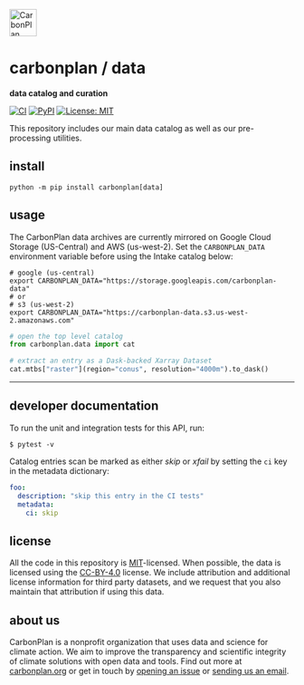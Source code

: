 <p align="left" >
<a href='https://carbonplan.org'>
<picture>
  <source media="(prefers-color-scheme: dark)" srcset="https://carbonplan-assets.s3.amazonaws.com/monogram/light-small.png">
  <img alt="CarbonPlan monogram." height="48" src="https://carbonplan-assets.s3.amazonaws.com/monogram/dark-small.png">
</picture>
</a>
</p>

# carbonplan / data

**data catalog and curation**

[![CI](https://github.com/carbonplan/data/actions/workflows/main.yaml/badge.svg)](https://github.com/carbonplan/data/actions/workflows/main.yaml)
[![PyPI](https://img.shields.io/pypi/v/carbonplan-data)](https://pypi.org/project/carbonplan-data/)
[![License: MIT](https://img.shields.io/badge/License-MIT-blue.svg)](https://opensource.org/licenses/MIT)

This repository includes our main data catalog as well as our pre-processing utilities.

## install

```shell
python -m pip install carbonplan[data]
```

## usage

The CarbonPlan data archives are currently mirrored on Google Cloud Storage (US-Central) and
AWS (us-west-2). Set the `CARBONPLAN_DATA` environment variable before using the
Intake catalog below:

```shell
# google (us-central)
export CARBONPLAN_DATA="https://storage.googleapis.com/carbonplan-data"
# or
# s3 (us-west-2)
export CARBONPLAN_DATA="https://carbonplan-data.s3.us-west-2.amazonaws.com"
```

```python
# open the top level catalog
from carbonplan.data import cat

# extract an entry as a Dask-backed Xarray Dataset
cat.mtbs["raster"](region="conus", resolution="4000m").to_dask()
```

---

## developer documentation

To run the unit and integration tests for this API, run:

```shell
$ pytest -v
```

Catalog entries scan be marked as either _skip_ or _xfail_ by setting the `ci` key in the metadata dictionary:

```yaml
foo:
  description: "skip this entry in the CI tests"
  metadata:
    ci: skip
```

## license

All the code in this repository is [MIT](https://choosealicense.com/licenses/mit/)-licensed. When possible, the data is licensed using the [CC-BY-4.0](https://choosealicense.com/licenses/cc-by-4.0/) license. We include attribution and additional license information for third party datasets, and we request that you also maintain that attribution if using this data.

## about us

CarbonPlan is a nonprofit organization that uses data and science for climate action. We aim to improve the transparency and scientific integrity of climate solutions with open data and tools. Find out more at [carbonplan.org](https://carbonplan.org/) or get in touch by [opening an issue](https://github.com/carbonplan/data/issues/new) or [sending us an email](mailto:hello@carbonplan.org).
